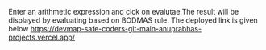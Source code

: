 Enter an arithmetic expression and clck on evalutae.The result will be displayed by evaluating based on BODMAS rule.
The deployed link is given below
https://devmap-safe-coders-git-main-anuprabhas-projects.vercel.app/

